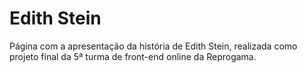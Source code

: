 # Edith Stein
Página com a apresentação da história de Edith Stein, realizada como projeto final da 5ª turma de front-end online da Reprogama.
